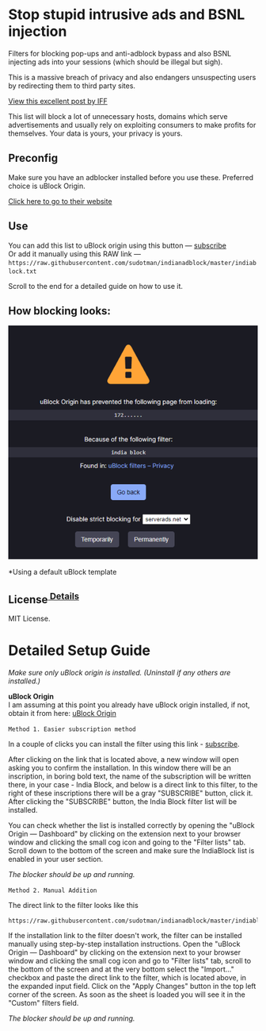 # Stop stupid intrusive ads and BSNL injection

Filters for blocking pop-ups and anti-adblock bypass and also BSNL injecting ads into your sessions (which should be illegal but sigh).

This is a massive breach of privacy and also endangers unsuspecting users by redirecting them to third party sites.

[View this excellent post by IFF](https://internetfreedom.in/taking-a-closer-look-at-bsnls-code-injections-savetheinternet-2/)

This list will block a lot of unnecessary hosts, domains which serve advertisements and usually rely on exploiting consumers to make profits for themselves. Your data is yours, your privacy is yours. 

## Preconfig

Make sure you have an adblocker installed before you use these. Preferred choice is uBlock Origin. <br> 

<a href="https://ublockorigin.com/" target="_blank">Click here to go to their website</a>

## Use

You can add this list to uBlock origin using this button — <a href="https://subscribe.adblockplus.org/?location=https://raw.githubusercontent.com/sudotman/indianadblock/master/indiablock.txt&title=India%20Block/" target="_blank">subscribe</a><br>Or add it manually using this RAW link — `https://raw.githubusercontent.com/sudotman/indianadblock/master/indiablock.txt`


Scroll to the end for a detailed guide on how to use it.

## How blocking looks:
![demo image](../demo.png)

*Using a default uBlock template


## License<sup>[ Details](https://github.com/sudotman/indianadblock/blob/master/LICENSE.md)</sup>

MIT License.

# Detailed Setup Guide
_Make sure only uBlock origin is installed. (Uninstall if any others are installed.)_

**uBlock Origin**
<br> I am assuming at this point you already have uBlock origin installed, if not, obtain it from here: <a href="https://ublockorigin.com/" target="_blank">uBlock Origin</a>


`Method 1. Easier subscription method`

In a couple of clicks you can install the filter using this link - [subscribe](https://subscribe.adblockplus.org/?location=https://raw.githubusercontent.com/sudotman/indianadblock/master/indiablock.txt&title=India%20Block).

After clicking on the link that is located above, a new window will open asking you to confirm the installation. In this window there will be an inscription, in boring bold text, the name of the subscription will be written there, in your case - India Block, and below is a direct link to this filter, to the right of these inscriptions there will be a gray "SUBSCRIBE" button, click it. After clicking the "SUBSCRIBE" button, the India Block filter list will be installed.

You can check whether the list is installed correctly by opening the "uBlock Origin — Dashboard" by clicking on the extension next to your browser window and clicking the small cog icon and going to the "Filter lists" tab. Scroll down to the bottom of the screen and make sure the IndiaBlock list is enabled in your user section.

_The blocker should be up and running._

`Method 2. Manual Addition`

The direct link to the filter looks like this
```
https://raw.githubusercontent.com/sudotman/indianadblock/master/indiablock.txt
```

If the installation link to the filter doesn't work, the filter can be installed manually using step-by-step installation instructions. Open the "uBlock Origin — Dashboard" by clicking on the extension next to your browser window and clicking the small cog icon and go to "Filter lists" tab, scroll to the bottom of the screen and at the very bottom select the "Import..." checkbox and paste the direct link to the filter, which is located above, in the expanded input field. Click on the "Apply Changes" button in the top left corner of the screen. As soon as the sheet is loaded you will see it in the "Custom" filters field.

_The blocker should be up and running._
